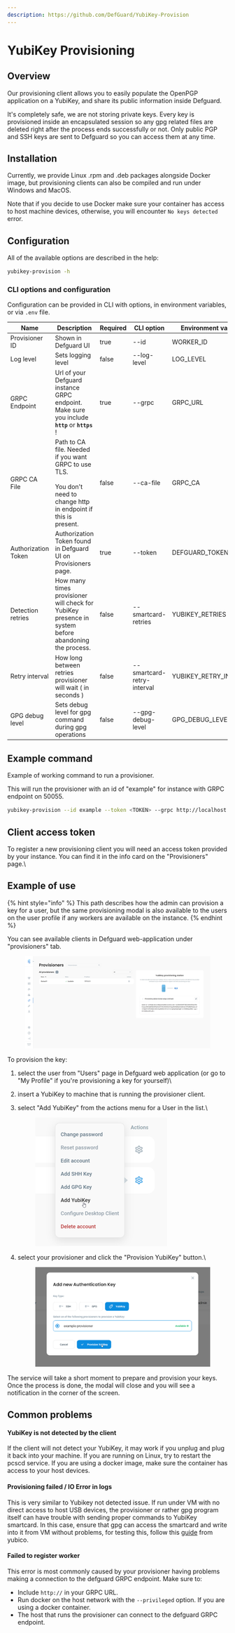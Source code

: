 ```yaml
---
description: https://github.com/DefGuard/YubiKey-Provision
---
```


# YubiKey Provisioning

## Overview

Our provisioning client allows you to easily populate the OpenPGP application on a YubiKey, and share its public information inside Defguard.

It's completely safe, we are not storing private keys. Every key is provisioned inside an encapsulated session so any gpg related files are deleted right after the process ends successfully or not. Only public PGP and SSH keys are sent to Defguard so you can access them at any time.

## Installation

Currently, we provide Linux .rpm and .deb packages alongside Docker image, but provisioning clients can also be compiled and run under Windows and MacOS.

Note that if you decide to use Docker make sure your container has access to host machine devices, otherwise, you will encounter `No keys detected` error.

## Configuration

All of the available options are described in the help:

```bash
yubikey-provision -h
```

### CLI options and configuration

Configuration can be provided in CLI with options, in environment variables, or via `.env` file. &#x20;

<table><thead><tr><th>Name</th><th>Description</th><th data-type="checkbox">Required</th><th>CLI option</th><th>Environment variable</th><th>Default value</th></tr></thead><tbody><tr><td>Provisioner ID</td><td>Shown in Defguard UI</td><td>true</td><td>--id</td><td>WORKER_ID</td><td>YubikeyProvisioner</td></tr><tr><td>Log level</td><td>Sets logging level</td><td>false</td><td>--log-level</td><td>LOG_LEVEL</td><td>info</td></tr><tr><td>GRPC Endpoint</td><td>Url of your Defguard instance GRPC endpoint. Make sure you include <strong><code>http</code></strong> or <strong><code>https</code></strong>  !</td><td>true</td><td>--grpc</td><td>GRPC_URL</td><td><a href="http://127.0.0.1:50055">http://127.0.0.1:50055</a></td></tr><tr><td>GRPC CA File</td><td>Path to CA file. Needed if you want GRPC to use TLS. <br><br>You don't need to change http in endpoint if this is present.</td><td>false</td><td>--ca-file</td><td>GRPC_CA</td><td></td></tr><tr><td>Authorization Token</td><td>Authorization Token found in Defguard UI on Provisioners page.</td><td>true</td><td>--token</td><td>DEFGUARD_TOKEN</td><td></td></tr><tr><td>Detection retries</td><td>How many times provisioner will check for YubiKey presence in system before abandoning the process.</td><td>false</td><td>--smartcard-retries</td><td>YUBIKEY_RETRIES</td><td>1</td></tr><tr><td>Retry interval</td><td>How long between retries provisioner will wait ( in seconds )</td><td>false</td><td>--smartcard-retry-interval</td><td>YUBIKEY_RETRY_INTERVAL</td><td>15</td></tr><tr><td>GPG debug level</td><td>Sets debug level for gpg command during gpg operations</td><td>false</td><td>--gpg-debug-level</td><td>GPG_DEBUG_LEVEL</td><td>none</td></tr></tbody></table>

## Example command

Example of working command to run a provisioner.

This will run the provisioner with an id of "example" for instance with GRPC endpoint on 50055.

```bash
yubikey-provision --id example --token <TOKEN> --grpc http://localhost:50055
```

## Client access token

To register a new provisioning client you will need an access token provided by your instance. You can find it in the info card on the "Provisioners" page.\


## Example of use

{% hint style="info" %}
This path describes how the admin can provision a key for a user, but the same provisioning modal is also available to the users on the user profile if any workers are available on the instance.
{% endhint %}

You can see available clients in Defguard web-application under "provisioners" tab.

<figure><img src="../.gitbook/assets/image (8) (1).png" alt=""><figcaption></figcaption></figure>

To provision the key:

1. select the user from "Users" page in Defguard web application (or go to "My Profile" if you're provisioning a key for yourself)\

2. insert a YubiKey to machine that is running the provisioner client.
3.  select "Add YubiKey" from the actions menu for a User in the list.\


    <figure><img src="../.gitbook/assets/image (25).png" alt="" width="301"><figcaption></figcaption></figure>
4.  select your provisioner and click the "Provision YubiKey" button.\


    <figure><img src="../.gitbook/assets/image (27).png" alt=""><figcaption></figcaption></figure>

The service will take a short moment to prepare and provision your keys. Once the process is done, the modal will close and you will see a notification in the corner of the screen.

## Common problems

#### YubiKey is not detected by the client

If the client will not detect your YubiKey, it may work if you unplug and plug it back into your machine. If you are running on Linux, try to restart the pcscd service. If you are using a docker image, make sure the container has access to your host devices.

#### Provisioning failed / IO Error in logs

This is very similar to Yubikey not detected issue. If run under VM with no direct access to host USB devices, the provisioner or rather gpg program itself can have trouble with sending proper commands to YubiKey smartcard. In this case, ensure that gpg can access the smartcard and write into it from VM without problems, for testing this, follow this [guide](https://support.yubico.com/hc/en-us/articles/360013790259-Using-Your-YubiKey-with-OpenPGP) from yubico.

#### Failed to register worker

This error is most commonly caused by your provisioner having problems making a connection to the defguard GRPC endpoint. Make sure to:

* Include `http://` in your GRPC URL.
* Run docker on the host network with the `--privileged` option. If you are using a docker container.
* The host that runs the provisioner can connect to the defguard GRPC endpoint.
